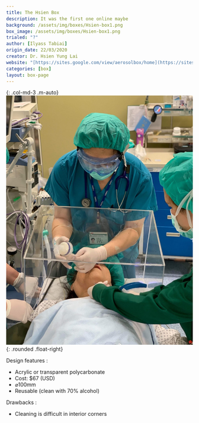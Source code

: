 ```yaml
---
title: The Hsien Box 
description: It was the first one online maybe
background: /assets/img/boxes/Hsien-box1.png
box_image: /assets/img/boxes/Hsien-box1.png
trialed: "?"
author: [Ilyass Tabiai]
origin_date: 22/03/2020
creator: Dr. Hsien Yung Lai
website: "[https://sites.google.com/view/aerosolbox/home](https://sites.google.com/view/aerosolbox/home)"
categories: [box]
layout: box-page
---
```


{: .col-md-3 .m-auto}
![alt text](/assets/img/boxes/Hsien-box2.jpg)
{: .rounded .float-right}

Design features :
* Acrylic or transparent polycarbonate
* Cost: $67 (USD)
* ⌀100mm
* Reusable (clean with 70% alcohol)

Drawbacks :
* Cleaning is difficult in interior corners


